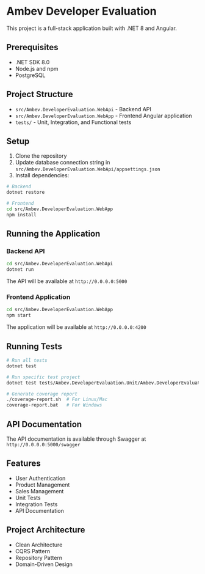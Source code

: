 
# Ambev Developer Evaluation

This project is a full-stack application built with .NET 8 and Angular.

## Prerequisites

- .NET SDK 8.0
- Node.js and npm
- PostgreSQL

## Project Structure

- `src/Ambev.DeveloperEvaluation.WebApi` - Backend API
- `src/Ambev.DeveloperEvaluation.WebApp` - Frontend Angular application
- `tests/` - Unit, Integration, and Functional tests

## Setup

1. Clone the repository
2. Update database connection string in `src/Ambev.DeveloperEvaluation.WebApi/appsettings.json`
3. Install dependencies:

```bash
# Backend
dotnet restore

# Frontend
cd src/Ambev.DeveloperEvaluation.WebApp
npm install
```

## Running the Application

### Backend API

```bash
cd src/Ambev.DeveloperEvaluation.WebApi
dotnet run
```
The API will be available at `http://0.0.0.0:5000`

### Frontend Application

```bash
cd src/Ambev.DeveloperEvaluation.WebApp
npm start
```
The application will be available at `http://0.0.0.0:4200`

## Running Tests

```bash
# Run all tests
dotnet test

# Run specific test project
dotnet test tests/Ambev.DeveloperEvaluation.Unit/Ambev.DeveloperEvaluation.Unit.csproj

# Generate coverage report
./coverage-report.sh  # For Linux/Mac
coverage-report.bat   # For Windows
```

## API Documentation

The API documentation is available through Swagger at `http://0.0.0.0:5000/swagger`

## Features

- User Authentication
- Product Management
- Sales Management
- Unit Tests
- Integration Tests
- API Documentation

## Project Architecture

- Clean Architecture
- CQRS Pattern
- Repository Pattern
- Domain-Driven Design
